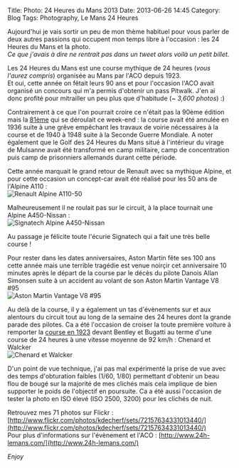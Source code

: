 Title: Photo: 24 Heures du Mans 2013
Date: 2013-06-26 14:45
Category: Blog
Tags: Photography, Le Mans 24 Heures

Aujourd'hui je vais sortir un peu de mon thème habituel pour vous parler de deux autres passions qui occupent mon temps libre à l'occasion : les 24 Heures du Mans et la photo.  
_Ce que j'avais à dire ne rentrait pas dans un tweet alors voilà un petit billet._

Les 24 Heures du Mans est une course mythique de 24 heures (_vous l'aurez compris_) organisée au Mans par l'ACO depuis 1923.  
Et oui, cette année on fêtait leurs 90 ans et pour l'occasion l'ACO avait organisé un concours qui m'a permis d'obtenir un pass Pitwalk. J'en ai donc profité pour mitrailler un peu plus que d'habitude (_~ 3,600 photos_) :)

Contrairement à ce que l'on pourrait croire ce n'était pas la 90ème édition mais la [81ème](https://fr.wikipedia.org/wiki/24_Heures_du_Mans_2013) qui se déroulait ce week-end : la course avait été annulée en 1936 suite à une grêve empêchant les travaux de voirie nécessaires à la course et de 1940 à 1948 suite à la Seconde Guerre Mondiale. A noter également que le Golf des 24 Heures du Mans situé à l'intérieur du virage de Mulsanne avait été transformé en camp militaire, camp de concentration puis camp de prisonniers allemands durant cette période.

Cette année marquait le grand retour de Renault avec sa mythique Alpine, et pour cette occasion un concept-car avait été réalisé pour les 50 ans de l'Alpine A110 :  
![Renault Alpine A110-50](/images/2013/05/9139382570_f48c56a9fc.jpg)

Malheureusement il ne roulait pas sur le circuit, à la place tournait une Alpine A450-Nissan :  
![Signatech Alpine A450-Nissan](/images/2013/05/9139414976_cb2d6071f2.jpg)

Au passage je félicite toute l'écurie Signatech qui a fait une très belle course !

Pour rester dans les dates anniversaires, Aston Martin fête ses 100 ans cette année mais une terrible tragédie est venue noirçir cet anniversaire 10 minutes après le départ de la course par le décès du pilote Danois Allan Simonsen suite à un accident au volant de son Aston Martin Vantage V8 #95  
![Aston Martin Vantage V8 #95](/images/2013/05/9137102007_9b0b975c5a.jpg)

Au delà de la course, il y a également un tas d'évènements sur et aux alentours du circuit tout au long de la semaine des 24 heures dont la grande parade des pilotes. Ca a été l'occasion de croiser la toute première voiture à remporter la [course en 1923](https://fr.wikipedia.org/wiki/24_Heures_du_Mans_1923) devant Bentley et Bugatti au terme d'une course de 24 heures à une vitesse moyenne de 92 km/h : Chenard et Walcker  
![Chenard et Walcker](/images/2013/05/9137168113_e18aea3bbd.jpg)


D'un point de vue technique, j'ai pas mal expérimenté la prise de vue avec des temps d'obturation faibles (1/60, 1/80) permettant d'obtenir un beau flou de bougé sur la majorité de mes clichés mais cela implique de bien supporter le poids de l'objectif en poursuite. Ca a été aussi l'occasion de tester la photo en ISO élevé (ISO 2500, 3200) pour les clichés de nuit.

Retrouvez mes 71 photos sur Flickr : [http://www.flickr.com/photos/kdecherf/sets/72157634331013440/](http://www.flickr.com/photos/kdecherf/sets/72157634331013440/)  
Pour plus d'informations sur l'évènement et l'ACO : [http://www.24h-lemans.com/](http://www.24h-lemans.com/)

_Enjoy_
